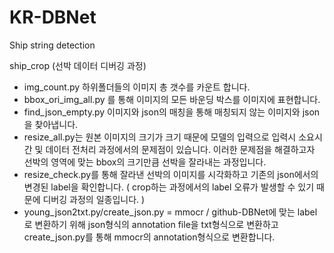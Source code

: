 # KR-DBNet
Ship string detection

ship_crop (선박 데이터 디버깅 과정) 
 - img_count.py 하위폴더들의 이미지 총 갯수를 카운트 합니다.
 - bbox_ori_img_all.py 를 통해 이미지의 모든 바운딩 박스를 이미지에 표현합니다.
 - find_json_empty.py 이미지와 json의 매칭을 통해 매칭되지 않는 이미지와 json을 찾아냅니다.
 - resize_all.py는 원본 이미지의 크기가 크기 때문에 모델의 입력으로 입력시 소요시간 및 데이터 전처리 과정에서의 문제점이 있습니다. 이러한 문제점을 해결하고자 선박의 영역에 맞는 bbox의 크기만큼 선박을 잘라내는 과정입니다.
 - resize_check.py를 통해 잘라낸 선박의 이미지를 시각화하고 기존의 json에서의 변경된 label을 확인합니다. ( crop하는 과정에서의 label 오류가 발생할 수 있기 때문에 디버깅 과정의 일종입니다. )
 - young_json2txt.py/create_json.py = mmocr / github-DBNet에 맞는 label로 변환하기 위해 json형식의 annotation file을 txt형식으로 변환하고 create_json.py를 통해 mmocr의 annotation형식으로 변환합니다.

 
